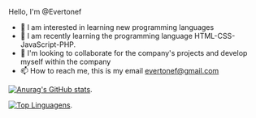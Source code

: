 Hello, I'm @Evertonef
- 👀 I am interested in learning new programming languages 
- 🌱 I am recently learning the programming language HTML-CSS-JavaScript-PHP.
- 💞️ I'm looking to collaborate for the company's projects and develop myself within the company
- 📫 How to reach me, this is my email evertonef@gmail.com
<!---
evertonef/evertonef is a ✨ special ✨ repository because its `README.md` (this file) appears on your GitHub profile.
You can click the Preview link to take a look at your changes.
--->


   [![Anurag's GitHub stats](https://github-readme-stats.vercel.app/api?username=evertonef&show_icons=true&theme=tokyonight)](https://github.com/Evertonef).
   
   [![Top Linguagens](https://github-readme-stats.vercel.app/api/top-langs/?username=evertonef&layout=compact&theme=tokyonight)](https://github.com/Evertonef?tab=repositories).
